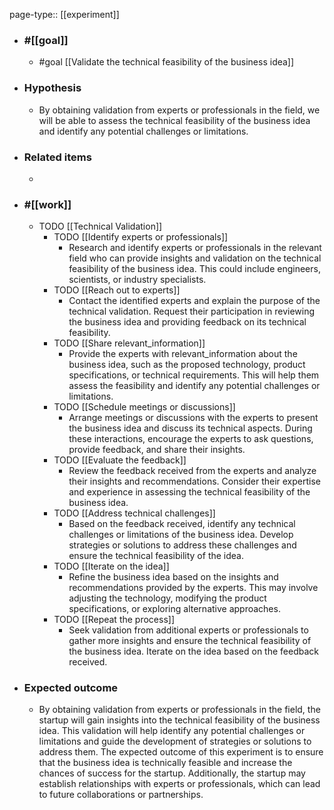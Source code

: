 page-type:: [[experiment]]



  - ### #[[goal]]
    - #goal [[Validate the technical feasibility of the business idea]]
  - ### Hypothesis
    - By obtaining validation from experts or professionals in the field, we will be able to assess the technical feasibility of the business idea and identify any potential challenges or limitations.
  - ### Related items
    - 
  - ### #[[work]]
    - TODO [[Technical Validation]]
      - TODO [[Identify experts or professionals]]
        - Research and identify experts or professionals in the relevant field who can provide insights and validation on the technical feasibility of the business idea. This could include engineers, scientists, or industry specialists.
      - TODO [[Reach out to experts]]
        - Contact the identified experts and explain the purpose of the technical validation. Request their participation in reviewing the business idea and providing feedback on its technical feasibility.
      - TODO [[Share relevant_information]]
        - Provide the experts with relevant_information about the business idea, such as the proposed technology, product specifications, or technical requirements. This will help them assess the feasibility and identify any potential challenges or limitations.
      - TODO [[Schedule meetings or discussions]]
        - Arrange meetings or discussions with the experts to present the business idea and discuss its technical aspects. During these interactions, encourage the experts to ask questions, provide feedback, and share their insights.
      - TODO [[Evaluate the feedback]]
        - Review the feedback received from the experts and analyze their insights and recommendations. Consider their expertise and experience in assessing the technical feasibility of the business idea.
      - TODO [[Address technical challenges]]
        - Based on the feedback received, identify any technical challenges or limitations of the business idea. Develop strategies or solutions to address these challenges and ensure the technical feasibility of the idea.
      - TODO [[Iterate on the idea]]
        - Refine the business idea based on the insights and recommendations provided by the experts. This may involve adjusting the technology, modifying the product specifications, or exploring alternative approaches.
      - TODO [[Repeat the process]]
        - Seek validation from additional experts or professionals to gather more insights and ensure the technical feasibility of the business idea. Iterate on the idea based on the feedback received.
  - ### Expected outcome
    - By obtaining validation from experts or professionals in the field, the startup will gain insights into the technical feasibility of the business idea. This validation will help identify any potential challenges or limitations and guide the development of strategies or solutions to address them. The expected outcome of this experiment is to ensure that the business idea is technically feasible and increase the chances of success for the startup. Additionally, the startup may establish relationships with experts or professionals, which can lead to future collaborations or partnerships.
